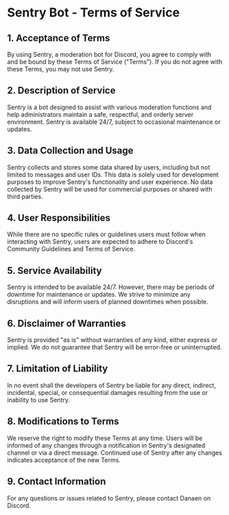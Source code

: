 # Sentry Bot - Terms of Service

## 1. Acceptance of Terms
By using Sentry, a moderation bot for Discord, you agree to comply with and be bound by these Terms of Service ("Terms"). If you do not agree with these Terms, you may not use Sentry.

## 2. Description of Service
Sentry is a bot designed to assist with various moderation functions and help administrators maintain a safe, respectful, and orderly server environment. Sentry is available 24/7, subject to occasional maintenance or updates.

## 3. Data Collection and Usage
Sentry collects and stores some data shared by users, including but not limited to messages and user IDs. This data is solely used for development purposes to improve Sentry's functionality and user experience. No data collected by Sentry will be used for commercial purposes or shared with third parties.

## 4. User Responsibilities
While there are no specific rules or guidelines users must follow when interacting with Sentry, users are expected to adhere to Discord's Community Guidelines and Terms of Service.

## 5. Service Availability
Sentry is intended to be available 24/7. However, there may be periods of downtime for maintenance or updates. We strive to minimize any disruptions and will inform users of planned downtimes when possible.

## 6. Disclaimer of Warranties
Sentry is provided "as is" without warranties of any kind, either express or implied. We do not guarantee that Sentry will be error-free or uninterrupted.

## 7. Limitation of Liability
In no event shall the developers of Sentry be liable for any direct, indirect, incidental, special, or consequential damages resulting from the use or inability to use Sentry.

## 8. Modifications to Terms
We reserve the right to modify these Terms at any time. Users will be informed of any changes through a notification in Sentry's designated channel or via a direct message. Continued use of Sentry after any changes indicates acceptance of the new Terms.

## 9. Contact Information
For any questions or issues related to Sentry, please contact Danaen on Discord.
